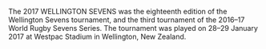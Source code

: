 The 2017 WELLINGTON SEVENS was the eighteenth edition of the Wellington Sevens tournament, and the third tournament of the 2016–17 World Rugby Sevens Series. The tournament was played on 28–29 January 2017 at Westpac Stadium in Wellington, New Zealand.
